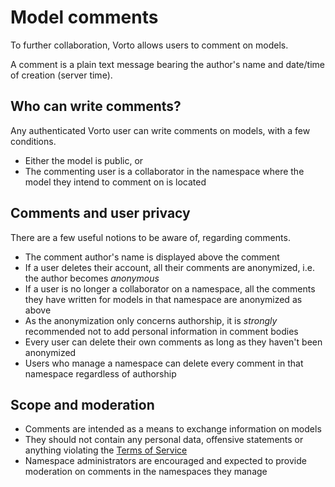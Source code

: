 # Model comments

To further collaboration, Vorto allows users to comment on models. 

A comment is a plain text message bearing the author's name and date/time of creation (server time).

## Who can write comments?

Any authenticated Vorto user can write comments on models, with a few conditions. 

 
- Either the model is public, or
- The commenting user is a collaborator in the namespace where the model they intend to comment on
is located

## Comments and user privacy

There are a few useful notions to be aware of, regarding comments.

- The comment author's name is displayed above the comment
- If a user deletes their account, all their comments are anonymized, i.e. the author becomes 
*anonymous*
- If a user is no longer a collaborator on a namespace, all the comments they have written for 
models in that namespace are anonymized as above
- As the anonymization only concerns authorship, it is *strongly* recommended not to add personal 
information in comment bodies 
- Every user can delete their own comments as long as they haven't been anonymized
- Users who manage a namespace can delete every comment in that namespace regardless of authorship

## Scope and moderation

- Comments are intended as a means to exchange information on models
- They should not contain any personal data, offensive statements or anything violating the 
[Terms of Service](https://www.eclipse.org/legal/termsofuse.php)
- Namespace administrators are encouraged and expected to provide moderation on comments in the 
namespaces they manage
